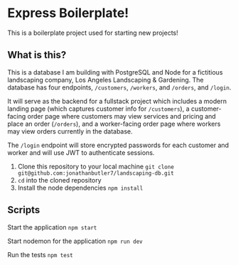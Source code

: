 # Express Boilerplate!

This is a boilerplate project used for starting new projects!

## What is this?

This is a database I am building with PostgreSQL and Node for a fictitious landscaping company, Los Angeles Landscaping & Gardening. The database has four endpoints, `/customers`, `/workers`, and `/orders`, and `/login`. 

It will serve as the backend for a fullstack project which includes a modern landing page (which captures customer info for `/customers`), a customer-facing order page where customers may view services and pricing and place an order (`/orders`), and a worker-facing order page where workers may view orders currently in the database.

The `/login` endpoint will store encrypted passwords for each customer and worker and will use JWT to authenticate sessions.

1. Clone this repository to your local machine `git clone git@github.com:jonathanbutler7/landscaping-db.git`
2. `cd` into the cloned repository
3. Install the node dependencies `npm install`

## Scripts

Start the application `npm start`

Start nodemon for the application `npm run dev`

Run the tests `npm test`
